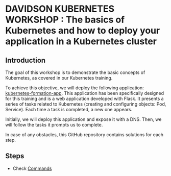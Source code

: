# DAVIDSON KUBERNETES WORKSHOP : The basics of Kubernetes and how to deploy your application in a Kubernetes cluster

## Introduction

The goal of this workshop is to demonstrate the basic concepts of Kubernetes, as covered in our Kubernetes training.

To achieve this objective, we will deploy the following application: [kubernetes-formation-app](https://github.com/donsiou/Kubernetes-demo-app). This application has been specifically designed for this training and is a web application developed with Flask. It presents a series of tasks related to Kubernetes (creating and configuring objects: Pod, Service). Each time a task is completed, a new one appears.

Initially, we will deploy this application and expose it with a DNS. Then, we will follow the tasks it prompts us to complete.

In case of any obstacles, this GitHub repository contains solutions for each step.

## Steps

- Check [Commands](commands.md)
